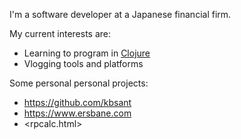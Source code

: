 I'm a software developer at a Japanese financial firm.

My current interests are:

* Learning to program in [Clojure](https://www.clojure.org)
* Vlogging tools and platforms

Some personal personal projects:

* <https://github.com/kbsant>
* <https://www.ersbane.com>
* <rpcalc.html>

